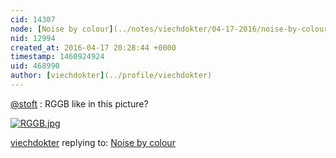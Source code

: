 ```yaml
---
cid: 14307
node: [Noise by colour](../notes/viechdokter/04-17-2016/noise-by-colour)
nid: 12994
created_at: 2016-04-17 20:28:44 +0000
timestamp: 1460924924
uid: 468990
author: [viechdokter](../profile/viechdokter)
---
```


[@stoft](/profile/stoft) : RGGB like in this picture?

[![RGGB.jpg](//i.publiclab.org/system/images/photos/000/015/637/large/RGGB.jpg)](//i.publiclab.org/system/images/photos/000/015/637/original/RGGB.jpg)



[viechdokter](../profile/viechdokter) replying to: [Noise by colour](../notes/viechdokter/04-17-2016/noise-by-colour)

